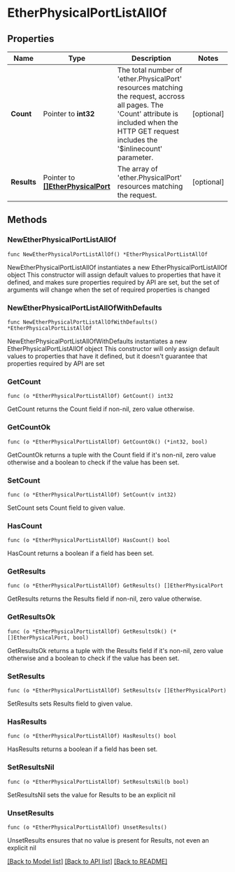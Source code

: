 # EtherPhysicalPortListAllOf

## Properties

Name | Type | Description | Notes
------------ | ------------- | ------------- | -------------
**Count** | Pointer to **int32** | The total number of &#39;ether.PhysicalPort&#39; resources matching the request, accross all pages. The &#39;Count&#39; attribute is included when the HTTP GET request includes the &#39;$inlinecount&#39; parameter. | [optional] 
**Results** | Pointer to [**[]EtherPhysicalPort**](EtherPhysicalPort.md) | The array of &#39;ether.PhysicalPort&#39; resources matching the request. | [optional] 

## Methods

### NewEtherPhysicalPortListAllOf

`func NewEtherPhysicalPortListAllOf() *EtherPhysicalPortListAllOf`

NewEtherPhysicalPortListAllOf instantiates a new EtherPhysicalPortListAllOf object
This constructor will assign default values to properties that have it defined,
and makes sure properties required by API are set, but the set of arguments
will change when the set of required properties is changed

### NewEtherPhysicalPortListAllOfWithDefaults

`func NewEtherPhysicalPortListAllOfWithDefaults() *EtherPhysicalPortListAllOf`

NewEtherPhysicalPortListAllOfWithDefaults instantiates a new EtherPhysicalPortListAllOf object
This constructor will only assign default values to properties that have it defined,
but it doesn't guarantee that properties required by API are set

### GetCount

`func (o *EtherPhysicalPortListAllOf) GetCount() int32`

GetCount returns the Count field if non-nil, zero value otherwise.

### GetCountOk

`func (o *EtherPhysicalPortListAllOf) GetCountOk() (*int32, bool)`

GetCountOk returns a tuple with the Count field if it's non-nil, zero value otherwise
and a boolean to check if the value has been set.

### SetCount

`func (o *EtherPhysicalPortListAllOf) SetCount(v int32)`

SetCount sets Count field to given value.

### HasCount

`func (o *EtherPhysicalPortListAllOf) HasCount() bool`

HasCount returns a boolean if a field has been set.

### GetResults

`func (o *EtherPhysicalPortListAllOf) GetResults() []EtherPhysicalPort`

GetResults returns the Results field if non-nil, zero value otherwise.

### GetResultsOk

`func (o *EtherPhysicalPortListAllOf) GetResultsOk() (*[]EtherPhysicalPort, bool)`

GetResultsOk returns a tuple with the Results field if it's non-nil, zero value otherwise
and a boolean to check if the value has been set.

### SetResults

`func (o *EtherPhysicalPortListAllOf) SetResults(v []EtherPhysicalPort)`

SetResults sets Results field to given value.

### HasResults

`func (o *EtherPhysicalPortListAllOf) HasResults() bool`

HasResults returns a boolean if a field has been set.

### SetResultsNil

`func (o *EtherPhysicalPortListAllOf) SetResultsNil(b bool)`

 SetResultsNil sets the value for Results to be an explicit nil

### UnsetResults
`func (o *EtherPhysicalPortListAllOf) UnsetResults()`

UnsetResults ensures that no value is present for Results, not even an explicit nil

[[Back to Model list]](../README.md#documentation-for-models) [[Back to API list]](../README.md#documentation-for-api-endpoints) [[Back to README]](../README.md)


